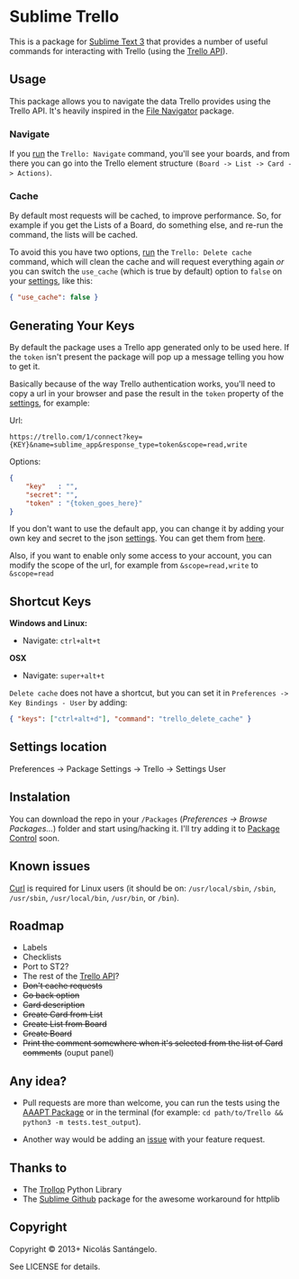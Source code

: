 # Sublime Trello

This is a package for [Sublime Text 3](http://www.sublimetext.com/3) that provides a number of useful commands for interacting with Trello (using the [Trello API](https://trello.com/docs/index.html)).

## Usage

This package allows you to navigate the data Trello provides using the Trello API. It's heavily inspired in the [File Navigator](https://github.com/Chris---/SublimeText-File-Navigator) package.

### Navigate

If you [run][1] the `Trello: Navigate` command, you'll see your boards, and from there you can go into the Trello element structure `(Board -> List -> Card -> Actions)`.

### Cache

By default most requests will be cached, to improve performance. So, for example if you get the Lists of a Board, do something else, and re-run the command, the lists will be cached.

To avoid this you have two options, [run][1] the `Trello: Delete cache` command, which will clean the cache and will request everything again *or* you can switch the `use_cache` (which is true by default) option to `false` on your [settings][3], like this:

````json
{ "use_cache": false }
````

## Generating Your Keys
By default the package uses a Trello app generated only to be used here. If the `token` isn't present the package will pop up a message telling you how to get it.

Basically because of the way Trello authentication works, you'll need to copy a url in your browser and pase the result in the `token` property of the [settings][3], for example:

Url:

````
https://trello.com/1/connect?key={KEY}&name=sublime_app&response_type=token&scope=read,write
````

Options:

````json
{
    "key"   : "",
    "secret": "",
    "token" : "{token_goes_here}"
}
````

If you don't want to use the default app, you can change it by adding your own key and secret to the json [settings][3]. You can get them from [here](https://trello.com/1/appKey/generate).

Also, if you want to enable only some access to your account, you can modify the scope of the url, for example from `&scope=read,write` to `&scope=read` 

## Shortcut Keys

**Windows and Linux:**

 * Navigate: `ctrl+alt+t`

**OSX**

 * Navigate: `super+alt+t`


`Delete cache` does not have a shortcut, but you can set it in `Preferences -> Key Bindings - User` by adding:

````json
{ "keys": ["ctrl+alt+d"], "command": "trello_delete_cache" }
````

## Settings location
Preferences -> Package Settings -> Trello -> Settings User

## Instalation

You can download the repo in your `/Packages` (*Preferences -> Browse Packages...*) folder and start using/hacking it. I'll try adding it to [Package Control](http://sublime.wbond.net) soon.

## Known issues

[Curl](http://curl.haxx.se/) is required for Linux users (it should be on:
`/usr/local/sbin`, `/sbin`,  `/usr/sbin`, `/usr/local/bin`, `/usr/bin`, or `/bin`).


## Roadmap

* Labels
* Checklists
* Port to ST2?
* The rest of the [Trello API](https://trello.com/docs/index.html)?
* ~~Don't cache requests~~
* ~~Go back option~~
* ~~Card description~~
* ~~Create Card from List~~
* ~~Create List from Board~~
* ~~Create Board~~
* ~~Print the comment somewhere when it's selected from the list of Card comments~~ (ouput panel)

## Any idea?

* Pull requests are more than welcome, you can run the tests using the [AAAPT Package](https://github.com/guillermooo/AAAPT) or in the terminal (for example: `cd path/to/Trello && python3 -m tests.test_output`).

* Another way would be adding an [issue](https://github.com/NicoSantangelo/sublime-text-trello/issues) with your feature request.

## Thanks to
* The [Trollop](https://bitbucket.org/btubbs/trollop) Python Library
* The [Sublime Github](https://github.com/bgreenlee/sublime-github) package for the awesome workaround for httplib

## Copyright

Copyright &copy; 2013+ Nicolás Santángelo. 

See LICENSE for details.

  [1]: https://github.com/NicoSantangelo/sublime-text-trello#shortcut-keys
  [2]: https://github.com/NicoSantangelo/sublime-text-trello#roadmap
  [3]: https://github.com/NicoSantangelo/sublime-text-trello#settings-location
